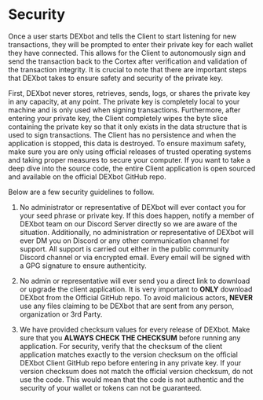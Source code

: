 # Security

Once a user starts DEXbot and tells the Client to start listening for new transactions, they will be prompted to enter their private key for each wallet they have connected. This allows for the Client to autonomously sign and send the transaction back to the Cortex after verification and validation of the transaction integrity. It is crucial to note that there are important steps that DEXbot takes to ensure safety and security of the private key. 

First, DEXbot never stores, retrieves, sends, logs, or shares the private key in any capacity, at any point. The private key is completely local to your machine and is only used when signing transactions. Furthermore, after entering your private key, the Client completely wipes the byte slice containing the private key so that it only exists in the data structure that is used to sign transactions.  The Client has no persistence and when the application is stopped, this data is destroyed. To ensure maximum safety, make sure you are only using official releases of trusted operating systems and taking proper measures to secure your computer. If you want to take a deep dive into the source code, the entire Client application is open sourced and available on the official DEXbot GitHub repo.


Below are a few security guidelines to follow.

1. No administrator or representative of DEXbot will ever contact you for your seed phrase or private key. If this does happen, notify a member of DEXbot team on our Discord Server directly so we are aware of the situation. Additionally, no administration or  representative of DEXbot will ever DM you on Discord or any other communication channel for support. All support is carried out either in the public community Discord channel or via encrypted email. Every email will be signed with a GPG signature to ensure authenticity.  

2. No admin or representative will ever send you a direct link to download or upgrade the client application. It is very important to **ONLY** download DEXbot from the Official GitHub repo. To avoid malicious actors, **NEVER** use any files claiming to be DEXbot that are sent from any person, organization or 3rd Party. 

3. We have provided checksum values for every release of DEXbot. Make sure that you **ALWAYS CHECK THE CHECKSUM** before running any application. For security, verify that the checksum of the client application matches exactly to the version checksum on the official DEXbot Client GitHub repo before entering in any private key. If your version checksum does not match the official version checksum, do not use the code. This would mean that the code is not authentic and the security of your wallet or tokens can not be guaranteed.
